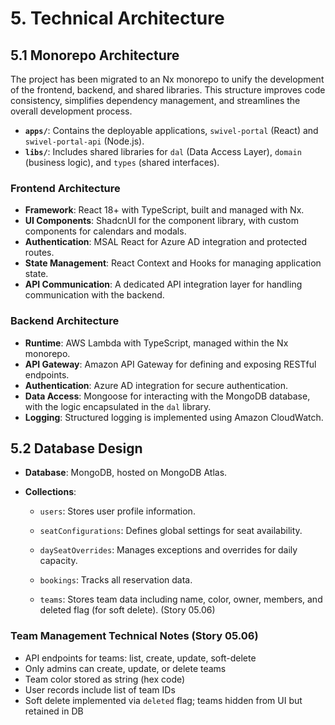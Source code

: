 # 5. Technical Architecture

## 5.1 Monorepo Architecture

The project has been migrated to an Nx monorepo to unify the development of the frontend, backend, and shared libraries. This structure improves code consistency, simplifies dependency management, and streamlines the overall development process.

- **`apps/`**: Contains the deployable applications, `swivel-portal` (React) and `swivel-portal-api` (Node.js).
- **`libs/`**: Includes shared libraries for `dal` (Data Access Layer), `domain` (business logic), and `types` (shared interfaces).

### Frontend Architecture

- **Framework**: React 18+ with TypeScript, built and managed with Nx.
- **UI Components**: ShadcnUI for the component library, with custom components for calendars and modals.
- **Authentication**: MSAL React for Azure AD integration and protected routes.
- **State Management**: React Context and Hooks for managing application state.
- **API Communication**: A dedicated API integration layer for handling communication with the backend.

### Backend Architecture

- **Runtime**: AWS Lambda with TypeScript, managed within the Nx monorepo.
- **API Gateway**: Amazon API Gateway for defining and exposing RESTful endpoints.
- **Authentication**: Azure AD integration for secure authentication.
- **Data Access**: Mongoose for interacting with the MongoDB database, with the logic encapsulated in the `dal` library.
- **Logging**: Structured logging is implemented using Amazon CloudWatch.

## 5.2 Database Design

- **Database**: MongoDB, hosted on MongoDB Atlas.
- **Collections**:

  - `users`: Stores user profile information.
  - `seatConfigurations`: Defines global settings for seat availability.
  - `daySeatOverrides`: Manages exceptions and overrides for daily capacity.
  - `bookings`: Tracks all reservation data.

  - `teams`: Stores team data including name, color, owner, members, and deleted flag (for soft delete). (Story 05.06)

### Team Management Technical Notes (Story 05.06)

- API endpoints for teams: list, create, update, soft-delete
- Only admins can create, update, or delete teams
- Team color stored as string (hex code)
- User records include list of team IDs
- Soft delete implemented via `deleted` flag; teams hidden from UI but retained in DB
